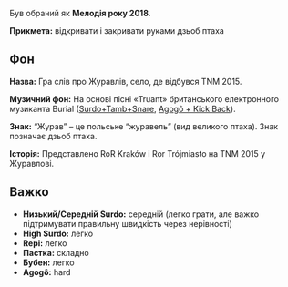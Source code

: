 Був обраний як **Мелодія року 2018**.

**Прикмета:** відкривати і закривати руками дзьоб птаха

## Фон

**Назва:** Гра слів про Журавлів, село, де відбувся TNM 2015.

**Музичний фон:** На основі пісні «Truant» британського електронного музиканта
Burial ([Surdo+Tamb+Snare](https://youtu.be/8u4D0wAc2AA?t=1m48s), [Agogô + Kick
Back](https://youtu.be/8u4D0wAc2AA?t=6m27s)).

**Знак:** “Журав” – це польське “журавель” (вид великого птаха). Знак позначає
дзьоб птаха.

**Історія:** Представлено RoR Kraków і Ror Trójmiasto на TNM 2015 у Журавлові.

## Важко

* **Низький/Середній Surdo:** середній (легко грати, але важко підтримувати
  правильну швидкість через нерівності)
* **High Surdo:** легко
* **Repi:** легко
* **Пастка:** складно
* **Бубен:** легко
* **Agogô:** hard
